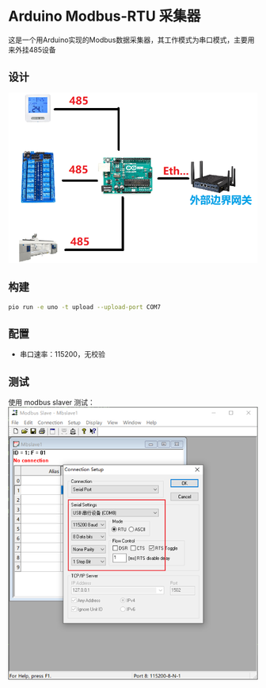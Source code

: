 # Arduino Modbus-RTU 采集器
这是一个用Arduino实现的Modbus数据采集器，其工作模式为串口模式，主要用来外挂485设备
## 设计
<img src="./1.png">

## 构建
```sh
pio run -e uno -t upload --upload-port COM7
```
## 配置
- 串口速率：115200，无校验

## 测试
使用 modbus slaver 测试：
<img src="./2.png">
